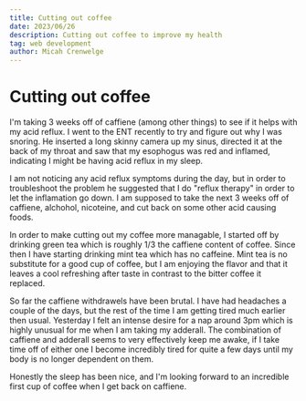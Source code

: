 ```yaml
---
title: Cutting out coffee
date: 2023/06/26
description: Cutting out coffee to improve my health
tag: web development
author: Micah Crenwelge 
---
```


# Cutting out coffee

I'm taking 3 weeks off of caffiene (among other things) to see if it helps with my acid reflux. I went to the ENT recently to try and figure out why I was snoring. He inserted a long skinny camera up my sinus, directed it at the back of my throat and saw that my esophogus was red and inflamed, indicating I might be having acid reflux in my sleep.

I am not noticing any acid reflux symptoms during the day, but in order to troubleshoot the problem he suggested that I do "reflux therapy" in order to let the inflamation go down. I am supposed to take the next 3 weeks off of caffiene, alchohol, nicoteine, and cut back on some other acid causing foods.

In order to make cutting out my coffee more managable, I started off by drinking green tea which is roughly 1/3 the caffiene content of coffee. Since then I have starting drinking mint tea which has no caffeine. Mint tea is no substitute for a good cup of coffee, but I am enjoying the flavor and that it leaves a cool refreshing after taste in contrast to the bitter coffee it replaced. 

So far the caffiene withdrawels have been brutal. I have had headaches a couple of the days, but the rest of the time I am getting tired much earlier then usual. Yesterday I felt an intense desire for a nap around 3pm which is highly unusual for me when I am taking my adderall. The combination of caffiene and adderall seems to very effectively keep me awake, if I take time off of either one I become incredibly tired for quite a few days until my body is no longer dependent on them.  

Honestly the sleep has been nice, and I'm looking forward to an incredible first cup of coffee when I get back on caffiene. 
